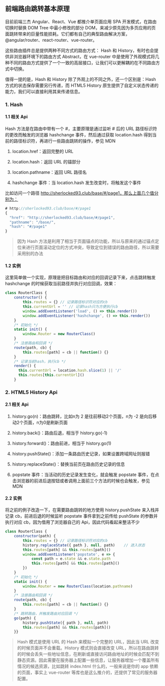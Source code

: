 ## 前端路由跳转基本原理

目前前端三杰 Angular、React、Vue 都推介单页面应用 SPA 开发模式，在路由切换时替换 DOM Tree 中最小修改的部分 DOM，来减少原先因为多页应用的页面跳转带来的巨量性能损耗。它们都有自己的典型路由解决方案，@angular/router、react-router、vue-router。

这些路由插件总是提供两种不同方式的路由方式： Hash 和 History，有时也会提供非浏览器环境下的路由方式 Abstract，在 vue-router 中是使用了外观模式将几种不同的路由方式提供了一个一致的高层接口，让我们可以更解耦的在不同路由方式中切换。

值得一提的是，Hash 和 History 除了外观上的不同之外，还一个区别是：Hash 方式的状态保存需要另行传递，而 HTML5 History 原生提供了自定义状态传递的能力，我们可以直接利用其来传递信息。

### 1. Hash

#### 1.1 相关 Api

Hash 方法是在路由中带有一个 #，主要原理是通过监听 # 后的 URL 路径标识符的更改而触发的浏览器 hashchange 事件，然后通过获取 location.hash 得到当前的路径标识符，再进行一些路由跳转的操作，参见 MDN

1. location.href：返回完整的 URL

2. location.hash：返回 URL 的锚部分

3. location.pathname：返回 URL 路径名

4. hashchange 事件：当 location.hash 发生改变时，将触发这个事件

比如访问一个路径 http://sherlocked93.club/base/#/page1，那么上面几个值分别为：

```js
# http://sherlocked93.club/base/#/page1
{
  "href": "http://sherlocked93.club/base/#/page1",  
  "pathname": "/base/",  
  "hash": "#/page1"
}
```
> 因为 Hash 方法是利用了相当于页面锚点的功能，所以与原来的通过锚点定位来进行页面滚动定位的方式冲突，导致定位到错误的路由路径，所以需要采用别的办法

#### 1.2 实例

这里简单做一个实现，原理是把目标路由和对应的回调记录下来，点击跳转触发 hashchange 的时候获取当前路径并执行对应回调，效果：
```js
class RouterClass {  
    constructor() {    
        this.routes = {} // 记录路径标识符对应的cb    
        this.currentUrl = '' // 记录hash只为方便执行cb    
        window.addEventListener('load', () => this.render())    
        window.addEventListener('hashchange', () => this.render())  
    }
    /* 初始化 */
    static init() {    
        window.Router = new RouterClass()  
    }
    /* 注册路由和回调 */
    route(path, cb) {    
        this.routes[path] = cb || function() {}  
    }
    /* 记录当前hash，执行cb */
    render() {    
      this.currentUrl = location.hash.slice(1) || '/'    
      this.routes[this.currentUrl]()  
    }
```


### 2. HTML5 History Api

#### 2.1 相关 Api

1. history.go(n)：路由跳转，比如n为 2 是往前移动2个页面，n为 -2 是向后移动2个页面，n为0是刷新页面

2. history.back()：路由后退，相当于 history.go(-1)

3. history.forward()：路由前进，相当于 history.go(1)

4. history.pushState()：添加一条路由历史记录，如果设置跨域网址则报错

5. history.replaceState()：替换当前页在路由历史记录的信息

6. popstate 事件：当活动的历史记录发生变化，就会触发 popstate 事件，在点击浏览器的前进后退按钮或者调用上面前三个方法的时候也会触发，参见 MDN

#### 2.2 实例

将之前的例子改造一下，在需要路由跳转的地方使用 history.pushState 来入栈并记录 cb，前进后退的时候监听 popstate 事件拿到之前传给 pushState 的参数并执行对应 cb，因为借用了浏览器自己的 Api，因此代码看起来整洁不少

```js
class RouterClass {  
    constructor(path) {    
        this.routes = {} // 记录路径标识符对应的cb    
        history.replaceState({ path }, null, path)    // 进入状态    
        this.routes[path] && this.routes[path]()    
        window.addEventListener('popstate', e => {      
            const path = e.state && e.state.path      
            this.routes[path] && this.routes[path]()    
        })  
    }  
    /* 初始化 */  
    static init() {    
        window.Router = new RouterClass(location.pathname)  
    }  
    /* 注册路由和回调 */  
    route(path, cb) {    
        this.routes[path] = cb || function() {}  
    }  
    /* 跳转路由，并触发路由对应回调 */  
    go(path) {    
        history.pushState({ path }, null, path)    
        this.routes[path] && this.routes[path]()  
    }}
```

> Hash 模式是使用 URL 的 Hash 来模拟一个完整的 URL，因此当 URL 改变的时候页面并不会重载。History 模式则会直接改变 URL，所以在路由跳转的时候会丢失一些地址信息，在刷新或直接访问路由地址的时候会匹配不到静态资源。因此需要在服务器上配置一些信息，让服务器增加一个覆盖所有情况的候选资源，比如跳转 index.html 什么的，一般来说是你的 app 依赖的页面，事实上 vue-router 等库也是这么推介的，还提供了常见的服务器配置。











